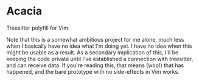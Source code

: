 # Acacia

Treesitter polyfill for Vim.

Note that this is a somewhat ambitious project for me alone, much less when I basically have no idea what I'm doing yet. I have no idea when this might be usable as a result. As a secondary implication of this, I'll be keeping the code private until I've established a connection with treesitter, and can receive data. If you're reading this, that means (woo!) that has happened, and the bare prototype with no side-effects in Vim works.


